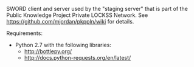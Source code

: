 SWORD client and server used by the "staging server" that is part of the Public Knowledge Project Private LOCKSS Network. See https://github.com/mjordan/pkppln/wiki for details.

Requirements:

* Python 2.7 with the following libraries:
    * http://bottlepy.org/
    * http://docs.python-requests.org/en/latest/

